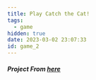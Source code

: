 ```yaml
---
title: Play Catch the Cat!
tags:
  - game
hidden: true
date: 2023-03-02 23:07:33
id: game_2
---
```

<div style="text-align: center; width: 100%;" >
    <script src="/javascript/catch-cat/phaser.min.js"></script>
    <script src="/javascript/catch-cat/catch-the-cat.js"></script>
    <div id="catch-the-cat"></div>
    <script>
      window.game = new CatchTheCatGame({
        w: 11,
        h: 11,
        r: 20,
        backgroundColor: 0xffffff,
        parent: 'catch-the-cat',
        statusBarAlign: 'center',
        credit: 'github.com/ganlvtech'
      });
    </script>
</div>

##### Project From [here](https://github.com/ganlvtech/phaser-catch-the-cat)